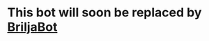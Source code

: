 # This bot will soon be replaced by [BriljaBot](https://github.com/Jabrils-Discord-Server/BriljaBot)
